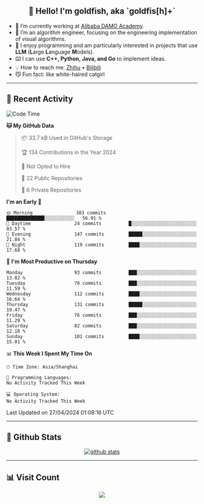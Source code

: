 
<h2 align="center">👋 Hello! I'm goldfish, aka `goldfis[h]+`</h2>

- 📍 I’m currently working at [Alibaba DAMO Academy](https://damo.alibaba.com/).  
- 🌱 I’m an algorithm engineer, focusing on the engineering implementation of visual algorithms.  
- 💬 I enjoy programming and am particularly interested in projects that use **LLM** (**L**arge **L**anguage **M**odels).   
- ⌨️ I can use **C++, Python, Java, and Go** to implement ideas.  
- 💡 How to reach me: [Zhihu](https://www.zhihu.com/people/goldfishh) • [Bilibili](https://space.bilibili.com/11349246)  
- 😼 Fun fact: like white-haired catgirl  

-------

## 🔧 Recent Activity

<!--START_SECTION:waka-->
![Code Time](http://img.shields.io/badge/Code%20Time-85%20hrs%2024%20mins-blue)

**🐱 My GitHub Data** 

> 📦 33.7 kB Used in GitHub's Storage 
 > 
> 🏆 134 Contributions in the Year 2024
 > 
> 🚫 Not Opted to Hire
 > 
> 📜 22 Public Repositories 
 > 
> 🔑 6 Private Repositories 
 > 
**I'm an Early 🐤** 

```text
🌞 Morning                383 commits         ██████████████░░░░░░░░░░░   56.91 % 
🌆 Daytime                24 commits          █░░░░░░░░░░░░░░░░░░░░░░░░   03.57 % 
🌃 Evening                147 commits         █████░░░░░░░░░░░░░░░░░░░░   21.84 % 
🌙 Night                  119 commits         ████░░░░░░░░░░░░░░░░░░░░░   17.68 % 
```
📅 **I'm Most Productive on Thursday** 

```text
Monday                   93 commits          ███░░░░░░░░░░░░░░░░░░░░░░   13.82 % 
Tuesday                  78 commits          ███░░░░░░░░░░░░░░░░░░░░░░   11.59 % 
Wednesday                112 commits         ████░░░░░░░░░░░░░░░░░░░░░   16.64 % 
Thursday                 131 commits         █████░░░░░░░░░░░░░░░░░░░░   19.47 % 
Friday                   76 commits          ███░░░░░░░░░░░░░░░░░░░░░░   11.29 % 
Saturday                 82 commits          ███░░░░░░░░░░░░░░░░░░░░░░   12.18 % 
Sunday                   101 commits         ████░░░░░░░░░░░░░░░░░░░░░   15.01 % 
```


📊 **This Week I Spent My Time On** 

```text
🕑︎ Time Zone: Asia/Shanghai

💬 Programming Languages: 
No Activity Tracked This Week

💻 Operating System: 
No Activity Tracked This Week
```


 Last Updated on 27/04/2024 01:08:16 UTC
<!--END_SECTION:waka-->

-------

## 📆 Github Stats

<p align="center">
    <a href="https://github.com/anuraghazra/github-readme-stats">
      <img src="https://github-readme-stats.vercel.app/api?username=goldfishh&show_icons=true&theme=dracula" alt="github stats" />
    </a>
</p>

-------

## 📊 Visit Count

<p align="center">
  <a href="https://count.getloli.com/"><img src="https://count.getloli.com/get/@:goldfishh?theme=rule34"></a>
</p>
